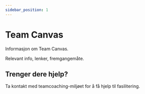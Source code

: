 ```yaml
---
sidebar_position: 1
---
```


# Team Canvas

Informasjon om Team Canvas. 

Relevant info, lenker, fremgangemåte. 

## Trenger dere hjelp?

Ta kontakt med teamcoaching-miljøet for å få hjelp til fasilitering. 